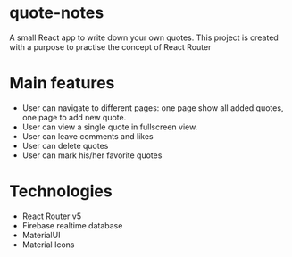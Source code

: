 # quote-notes
A small React app to write down your own quotes.
This project is created with a purpose to practise the concept of React Router

# Main features
- User can navigate to different pages: one page show all added quotes, one page to add new quote.
- User can view a single quote in fullscreen view.
- User can leave comments and likes
- User can delete quotes
- User can mark his/her favorite quotes

# Technologies
- React Router v5
- Firebase realtime database
- MaterialUI
- Material Icons
